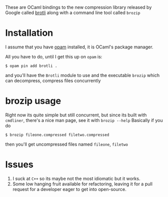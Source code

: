 These are OCaml bindings to the new compression library released by
Google called [brotli](https://github.com/google/brotli) along with a command line tool called `brozip`

# Installation

I assume that you have [opam](https://opam.ocaml.org) installed, it is OCaml's package manager.

All you have to do, until I get this up on `opam` is:

```shell
$ opam pin add brotli .
```

and you'll have the `Brotli` module to use and the executable `brozip`
which can decompress, compress files concurrently

# brozip usage

Right now its quite simple but still concurrent, but since its built
with `cmdliner`, there's a nice man page, see it with `brozip --help`
Basically if you do

```shell
$ brozip fileone.compressed filetwo.compressed
```

then you'll get uncompressed files named `fileone`, `filetwo`

# Issues

1.  I suck at `C++` so its maybe not the most idiomatic but it works.
2.  Some low hanging fruit available for refactoring, leaving it for a
    pull request for a developer eager to get into open-source.
